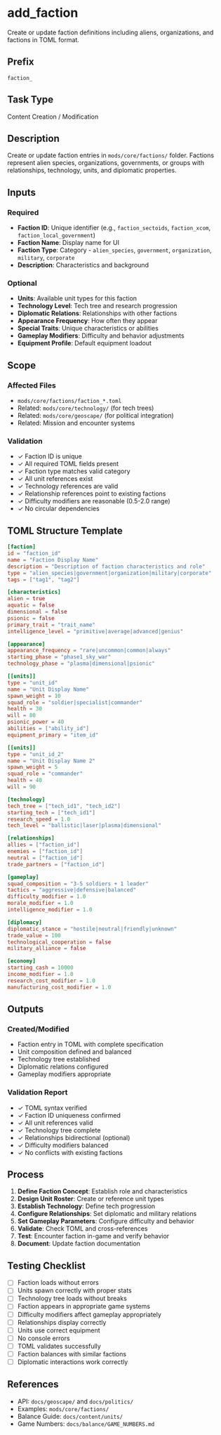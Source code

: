# add_faction

Create or update faction definitions including aliens, organizations, and factions in TOML format.

## Prefix
`faction_`

## Task Type
Content Creation / Modification

## Description
Create or update faction entries in `mods/core/factions/` folder. Factions represent alien species, organizations, governments, or groups with relationships, technology, units, and diplomatic properties.

## Inputs

### Required
- **Faction ID**: Unique identifier (e.g., `faction_sectoids`, `faction_xcom`, `faction_local_government`)
- **Faction Name**: Display name for UI
- **Faction Type**: Category - `alien_species`, `government`, `organization`, `military`, `corporate`
- **Description**: Characteristics and background

### Optional
- **Units**: Available unit types for this faction
- **Technology Level**: Tech tree and research progression
- **Diplomatic Relations**: Relationships with other factions
- **Appearance Frequency**: How often they appear
- **Special Traits**: Unique characteristics or abilities
- **Gameplay Modifiers**: Difficulty and behavior adjustments
- **Equipment Profile**: Default equipment loadout

## Scope

### Affected Files
- `mods/core/factions/faction_*.toml`
- Related: `mods/core/technology/` (for tech trees)
- Related: `mods/core/geoscape/` (for political integration)
- Related: Mission and encounter systems

### Validation
- ✓ Faction ID is unique
- ✓ All required TOML fields present
- ✓ Faction type matches valid category
- ✓ All unit references exist
- ✓ Technology references are valid
- ✓ Relationship references point to existing factions
- ✓ Difficulty modifiers are reasonable (0.5-2.0 range)
- ✓ No circular dependencies

## TOML Structure Template

```toml
[faction]
id = "faction_id"
name = "Faction Display Name"
description = "Description of faction characteristics and role"
type = "alien_species|government|organization|military|corporate"
tags = ["tag1", "tag2"]

[characteristics]
alien = true
aquatic = false
dimensional = false
psionic = false
primary_trait = "trait_name"
intelligence_level = "primitive|average|advanced|genius"

[appearance]
appearance_frequency = "rare|uncommon|common|always"
starting_phase = "phase1_sky_war"
technology_phase = "plasma|dimensional|psionic"

[[units]]
type = "unit_id"
name = "Unit Display Name"
spawn_weight = 10
squad_role = "soldier|specialist|commander"
health = 30
will = 80
psionic_power = 40
abilities = ["ability_id"]
equipment_primary = "item_id"

[[units]]
type = "unit_id_2"
name = "Unit Display Name 2"
spawn_weight = 5
squad_role = "commander"
health = 40
will = 90

[technology]
tech_tree = ["tech_id1", "tech_id2"]
starting_tech = ["tech_id1"]
research_speed = 1.0
tech_level = "ballistic|laser|plasma|dimensional"

[relationships]
allies = ["faction_id"]
enemies = ["faction_id"]
neutral = ["faction_id"]
trade_partners = ["faction_id"]

[gameplay]
squad_composition = "3-5 soldiers + 1 leader"
tactics = "aggressive|defensive|balanced"
difficulty_modifier = 1.0
morale_modifier = 1.0
intelligence_modifier = 1.0

[diplomacy]
diplomatic_stance = "hostile|neutral|friendly|unknown"
trade_value = 100
technological_cooperation = false
military_alliance = false

[economy]
starting_cash = 10000
income_modifier = 1.0
research_cost_modifier = 1.0
manufacturing_cost_modifier = 1.0
```

## Outputs

### Created/Modified
- Faction entry in TOML with complete specification
- Unit composition defined and balanced
- Technology tree established
- Diplomatic relations configured
- Gameplay modifiers appropriate

### Validation Report
- ✓ TOML syntax verified
- ✓ Faction ID uniqueness confirmed
- ✓ All unit references valid
- ✓ Technology tree complete
- ✓ Relationships bidirectional (optional)
- ✓ Difficulty modifiers balanced
- ✓ No conflicts with existing factions

## Process

1. **Define Faction Concept**: Establish role and characteristics
2. **Design Unit Roster**: Create or reference unit types
3. **Establish Technology**: Define tech progression
4. **Configure Relationships**: Set diplomatic and military relations
5. **Set Gameplay Parameters**: Configure difficulty and behavior
6. **Validate**: Check TOML and cross-references
7. **Test**: Encounter faction in-game and verify behavior
8. **Document**: Update faction documentation

## Testing Checklist

- [ ] Faction loads without errors
- [ ] Units spawn correctly with proper stats
- [ ] Technology tree loads without breaks
- [ ] Faction appears in appropriate game systems
- [ ] Difficulty modifiers affect gameplay appropriately
- [ ] Relationships display correctly
- [ ] Units use correct equipment
- [ ] No console errors
- [ ] TOML validates successfully
- [ ] Faction balances with similar factions
- [ ] Diplomatic interactions work correctly

## References

- API: `docs/geoscape/` and `docs/politics/`
- Examples: `mods/core/factions/`
- Balance Guide: `docs/content/units/`
- Game Numbers: `docs/balance/GAME_NUMBERS.md`
